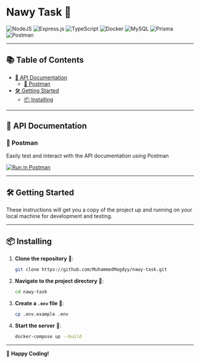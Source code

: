 # Nawy Task 🚀

![NodeJS](https://img.shields.io/badge/Node.js-6DA55F?logo=node.js&logoColor=white)
![Express.js](https://img.shields.io/badge/Express.js-%23404d59.svg?logo=express&logoColor=%2361DAFB)
![TypeScript](https://img.shields.io/badge/TypeScript-3178C6?logo=typescript&logoColor=fff)
![Docker](https://img.shields.io/badge/Docker-2496ED?logo=docker&logoColor=fff)
![MySQL](https://img.shields.io/badge/MySQL-4479A1?logo=mysql&logoColor=fff)
![Prisma](https://img.shields.io/badge/Prisma-2D3748?logo=prisma&logoColor=white)
![Postman](https://img.shields.io/badge/Postman-FF6C37?logo=postman&logoColor=white)

---

## 📚 Table of Contents

- [📖 API Documentation](#-api-documentation)
  - [🚀 Postman](#-postman)
- [🛠️ Getting Started](#️-getting-started)
  - [📦 Installing](#-installing)

---

## 📖 API Documentation

### 🚀 Postman

Easily test and interact with the API documentation using Postman

[![Run in Postman](https://run.pstmn.io/button.svg)](https://documenter.getpostman.com/view/10107969/2sAYdhKW1J)

---

## 🛠️ Getting Started

These instructions will get you a copy of the project up and running on your local machine for development and testing.

---

## 📦 Installing

1. **Clone the repository** 🔗:

   ```bash
   git clone https://github.com/MuhammedMagdyy/nawy-task.git
   ```

2. **Navigate to the project directory** 📁:

   ```bash
   cd nawy-task
   ```

3. **Create a `.env` file** 📝:

   ```bash
   cp .env.example .env
   ```

4. **Start the server** 🚀:

   ```bash
   docker-compose up --build
   ```

---

🚀 **Happy Coding!**
